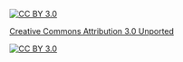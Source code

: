 [![CC BY 3.0][cc-by-shield]][cc-by]

[Creative Commons Attribution 3.0 Unported][cc-by]

[![CC BY 3.0][cc-by-image]][cc-by]

[cc-by]: https://creativecommons.org/licenses/by/3.0/deed.es
[cc-by-image]: https://licensebuttons.net/l/by/3.0/88x31.png
[cc-by-shield]: https://img.shields.io/badge/License-CC%20BY%203.0-lightgrey.svg
